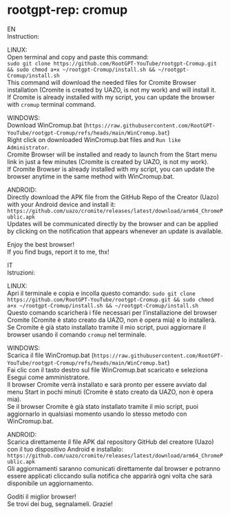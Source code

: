 # rootgpt-rep: cromup
EN  
Instruction:  
  
LINUX:  
Open terminal and copy and paste this command:  
`sudo git clone https://github.com/RootGPT-YouTube/rootgpt-Cromup.git && sudo chmod a+x ~/rootgpt-Cromup/install.sh && ~/rootgpt-Cromup/install.sh`  
This command will download the needed files for Cromite Browser installation (Cromite is created by UAZO, is not my work) and will install it.  
If Cromite is already installed with my script, you can update the browser with `cromup` terminal command.  
  
WINDOWS:  
Download WinCromup.bat (`https://raw.githubusercontent.com/RootGPT-YouTube/rootgpt-Cromup/refs/heads/main/WinCromup.bat`)  
Right click on downloaded WinCromup.bat files and `Run like Administrator`.  
Cromite Browser will be installed and ready to launch from the Start menu link in just a few minutes (Cromite is created by UAZO, is not my work).  
If Cromite Browser is already installed with my script, you can update the browser anytime in the same method with WinCromup.bat.  
  
ANDROID:  
Directly download the APK file from the GitHub Repo of the Creator (Uazo) with your Android device and install it: `https://github.com/uazo/cromite/releases/latest/download/arm64_ChromePublic.apk`  
Updates will be communicated directly by the browser and can be applied by clicking on the notification that appears whenever an update is available.  

Enjoy the best browser!  
If you find bugs, report it to me, thx!  

IT  
Istruzioni:

LINUX:  
Apri il terminale e copia e incolla questo comando: `sudo git clone https://github.com/RootGPT-YouTube/rootgpt-Cromup.git && sudo chmod a+x ~/rootgpt-Cromup/install.sh && ~/rootgpt-Cromup/install.sh`  
Questo comando scaricherà i file necessari per l’installazione del browser Cromite (Cromite è stato creato da UAZO, non è opera mia) e lo installerà.  
Se Cromite è già stato installato tramite il mio script, puoi aggiornare il browser usando il comando `cromup` nel terminale.  
  
WINDOWS:  
Scarica il file WinCromup.bat (`https://raw.githubusercontent.com/RootGPT-YouTube/rootgpt-Cromup/refs/heads/main/WinCromup.bat`)  
Fai clic con il tasto destro sul file WinCromup.bat scaricato e seleziona Esegui come amministratore.  
Il browser Cromite verrà installato e sarà pronto per essere avviato dal menu Start in pochi minuti (Cromite è stato creato da UAZO, non è opera mia).  
Se il browser Cromite è già stato installato tramite il mio script, puoi aggiornarlo in qualsiasi momento usando lo stesso metodo con WinCromup.bat.  
  
ANDROID:  
Scarica direttamente il file APK dal repository GitHub del creatore (Uazo) con il tuo dispositivo Android e installalo: `https://github.com/uazo/cromite/releases/latest/download/arm64_ChromePublic.apk`  
Gli aggiornamenti saranno comunicati direttamente dal browser e potranno essere applicati cliccando sulla notifica che apparirà ogni volta che sarà disponibile un aggiornamento.  

Goditi il miglior browser!  
Se trovi dei bug, segnalameli. Grazie!
